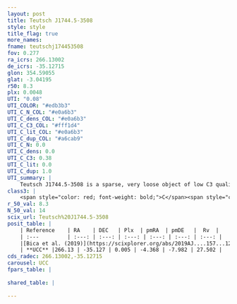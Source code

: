 ```yaml
---
layout: post
title: Teutsch J1744.5-3508
style: style
title_flag: true
more_names: 
fname: teutschj174453508
fov: 0.277
ra_icrs: 266.13002
de_icrs: -35.12715
glon: 354.59055
glat: -3.04195
r50: 8.3
plx: 0.0048
UTI: "0.08"
UTI_COLOR: "#edb3b3"
UTI_C_N_COL: "#e0a6b3"
UTI_C_dens_COL: "#e0a6b3"
UTI_C_C3_COL: "#fff1d4"
UTI_C_lit_COL: "#e0a6b3"
UTI_C_dup_COL: "#a6cab9"
UTI_C_N: 0.0
UTI_C_dens: 0.0
UTI_C_C3: 0.38
UTI_C_lit: 0.0
UTI_C_dup: 1.0
UTI_summary: |
    Teutsch J1744.5-3508 is a sparse, very loose object of low C3 quality. It is rarely studied in the literature, with no articles listed in the last 6 years.<br><br><span style="color: #99180f; font-weight: bold;">Warning: </span>contains less than 25 stars with <i>P>0.5</i> estimated.
class3: |
    <span style="color: red; font-weight: bold;">C</span><span style="color: #FFC300; font-weight: bold;">B</span>
r_50_val: 8.3
N_50_val: 14
scix_url: Teutsch%20J1744.5-3508
posit_table: |
    | Reference    | RA    | DEC   | Plx  | pmRA  | pmDE   |  Rv  |
    | :---         | :---: | :---: | :---: | :---: | :---: | :---: |
    |[Bica et al. (2019)](https://scixplorer.org/abs/2019AJ....157...12B) | 266.14 | -35.136 | -- | -- | -- | -- |
    | **UCC** |266.13 | -35.127 | 0.005 | -4.368 | -7.982 | 27.502 | 
cds_radec: 266.13002,-35.12715
carousel: UCC
fpars_table: |
    
shared_table: |
    
---
```

